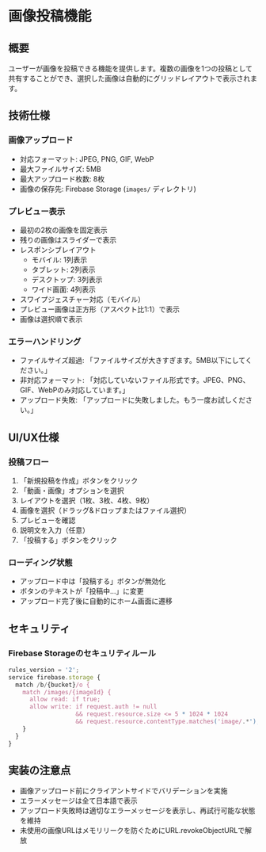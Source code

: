 # 画像投稿機能

## 概要
ユーザーが画像を投稿できる機能を提供します。複数の画像を1つの投稿として共有することができ、選択した画像は自動的にグリッドレイアウトで表示されます。

## 技術仕様

### 画像アップロード
- 対応フォーマット: JPEG, PNG, GIF, WebP
- 最大ファイルサイズ: 5MB
- 最大アップロード枚数: 8枚
- 画像の保存先: Firebase Storage (`images/` ディレクトリ)

### プレビュー表示
- 最初の2枚の画像を固定表示
- 残りの画像はスライダーで表示
- レスポンシブレイアウト
  - モバイル: 1列表示
  - タブレット: 2列表示
  - デスクトップ: 3列表示
  - ワイド画面: 4列表示
- スワイプジェスチャー対応（モバイル）
- プレビュー画像は正方形（アスペクト比1:1）で表示
- 画像は選択順で表示

### エラーハンドリング
- ファイルサイズ超過: 「ファイルサイズが大きすぎます。5MB以下にしてください。」
- 非対応フォーマット: 「対応していないファイル形式です。JPEG、PNG、GIF、WebPのみ対応しています。」
- アップロード失敗: 「アップロードに失敗しました。もう一度お試しください。」

## UI/UX仕様

### 投稿フロー
1. 「新規投稿を作成」ボタンをクリック
2. 「動画・画像」オプションを選択
3. レイアウトを選択（1枚、3枚、4枚、9枚）
4. 画像を選択（ドラッグ&ドロップまたはファイル選択）
5. プレビューを確認
6. 説明文を入力（任意）
7. 「投稿する」ボタンをクリック

### ローディング状態
- アップロード中は「投稿する」ボタンが無効化
- ボタンのテキストが「投稿中...」に変更
- アップロード完了後に自動的にホーム画面に遷移

## セキュリティ

### Firebase Storageのセキュリティルール
```javascript
rules_version = '2';
service firebase.storage {
  match /b/{bucket}/o {
    match /images/{imageId} {
      allow read: if true;
      allow write: if request.auth != null
                   && request.resource.size <= 5 * 1024 * 1024
                   && request.resource.contentType.matches('image/.*');
    }
  }
}
```

## 実装の注意点
- 画像アップロード前にクライアントサイドでバリデーションを実施
- エラーメッセージは全て日本語で表示
- アップロード失敗時は適切なエラーメッセージを表示し、再試行可能な状態を維持
- 未使用の画像URLはメモリリークを防ぐためにURL.revokeObjectURLで解放
